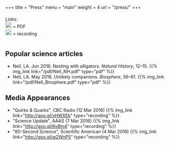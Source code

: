 +++
title = "Press"
menu = "main"
weight = 4
url = "/press/"
+++


<div class="row auto" style="padding-top: 0.5em; padding-bottom: 1em;">
<div class="col-1"></div>
<div class="col"><i>Links:</i></div>
<div class="col"> <img src="../img/pdf.svg" style="height:20px" /> = PDF</div>
<div class="col"> <img src="../img/recording.svg" style="height:20px" /> = recording</div>
</div>


## Popular science articles

* Nell, LA. Jun 2016. Nesting with alligators. *Natural History*, 12–15.
  {{% img_link link="/pdf/Nell_NH.pdf" type="pdf" %}}
* Nell, LA. May 2016. Unlikely companions. *Biosphere*, 56–61.
  {{% img_link link="/pdf/Nell_Biosphere.pdf" type="pdf" %}}


## Media Appearances

* "Quirks & Quarks", CBC Radio (12 Mar 2016)
  {{% img_link link="http://goo.gl/yHWXEk" type="recording" %}}
* "Science Update", AAAS (7 Mar 2016)
  {{% img_link link="http://goo.gl/6v8tn4" type="recording" %}}
* "60-Second Science", Scientific American (4 Mar 2016)
  {{% img_link link="http://goo.gl/w2WnP5" type="recording" %}}

